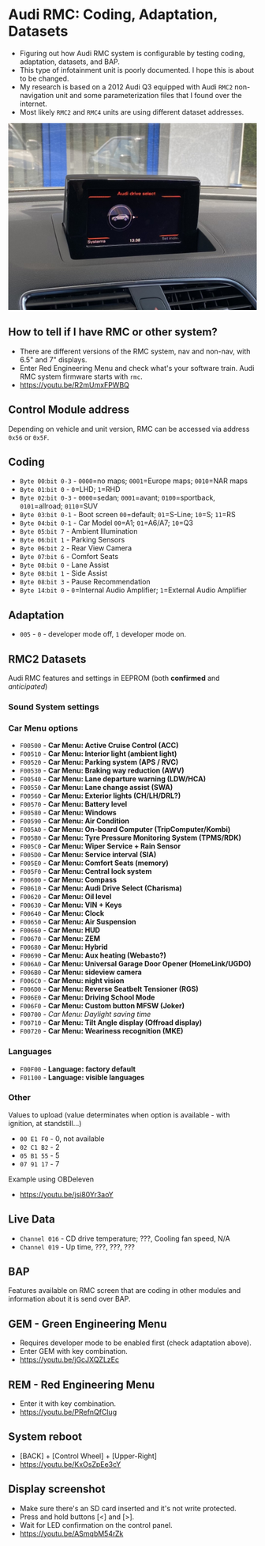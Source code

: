 # Audi RMC: Coding, Adaptation, Datasets
* Figuring out how Audi RMC system is configurable by testing coding, adaptation, datasets, and BAP.
* This type of infotainment unit is poorly documented. I hope this is about to be changed.
* My research is based on a 2012 Audi Q3 equipped with Audi `RMC2` non-navigation unit and some parameterization files that I found over the internet.
* Most likely `RMC2` and `RMC4` units are using different dataset addresses.

![Audi RMC with AudiDriveSelect option](https://github.com/mrfixpl/audi-rmc-coding-adaptation-datasets/blob/main/research%20pictures/RMC-AudiDriveSelect.jpg)

## How to tell if I have RMC or other system? ##
* There are different versions of the RMC system, nav and non-nav, with 6.5" and 7" displays.
* Enter Red Engineering Menu and check what's your software train. Audi RMC system firmware starts with `rmc`.
* https://youtu.be/R2mUmxFPWBQ

## Control Module address ##
Depending on vehicle and unit version, RMC can be accessed via address `0x56` or `0x5F`.

## Coding ##
* `Byte 00`:`bit 0-3` - `0000`=no maps; `0001`=Europe maps; `0010`=NAR maps
* `Byte 01`:`bit 0` - `0`=LHD; `1`=RHD
* `Byte 02`:`bit 0-3` - `0000`=sedan; `0001`=avant; `0100`=sportback, `0101`=allroad; `0110`=SUV
* `Byte 03`:`bit 0-1` - Boot screen `00`=default; `01`=S-Line; `10`=S; `11`=RS
* `Byte 04`:`bit 0-1` - Car Model `00`=A1; `01`=A6/A7; `10`=Q3
* `Byte 05`:`bit 7` - Ambient Illumination
* `Byte 06`:`bit 1` - Parking Sensors
* `Byte 06`:`bit 2` - Rear View Camera
* `Byte 07`:`bit 6` - Comfort Seats
* `Byte 08`:`bit 0` - Lane Assist
* `Byte 08`:`bit 1` - Side Assist
* `Byte 08`:`bit 3` - Pause Recommendation
* `Byte 14`:`bit 0` - `0`=Internal Audio Amplifier; `1`=External Audio Amplifier

## Adaptation ##
* `005` - `0` - developer mode off, `1` developer mode on.

## RMC2 Datasets ##
Audi RMC features and settings in EEPROM (both **confirmed** and *anticipated*)

### Sound System settings ###

### Car Menu options ###
* `F00500` - **Car Menu: Active Cruise Control (ACC)**
* `F00510` - **Car Menu: Interior light (ambient light)**
* `F00520` - **Car Menu: Parking system (APS / RVC)**
* `F00530` - **Car Menu: Braking way reduction (AWV)**
* `F00540` - **Car Menu: Lane departure warning (LDW/HCA)**
* `F00550` - **Car Menu: Lane change assist (SWA)**
* `F00560` - **Car Menu: Exterior lights (CH/LH/DRL?)**
* `F00570` - **Car Menu: Battery level**
* `F00580` - **Car Menu: Windows**
* `F00590` - **Car Menu: Air Condition**
* `F005A0` - **Car Menu: On-board Computer (TripComputer/Kombi)**
* `F005B0` - **Car Menu: Tyre Pressure Monitoring System (TPMS/RDK)**
* `F005C0` - **Car Menu: Wiper Service + Rain Sensor**
* `F005D0` - **Car Menu: Service interval (SIA)**
* `F005E0` - **Car Menu: Comfort Seats (memory)**
* `F005F0` - **Car Menu: Central lock system**
* `F00600` - **Car Menu: Compass**
* `F00610` - **Car Menu: Audi Drive Select (Charisma)**
* `F00620` - **Car Menu: Oil level**
* `F00630` - **Car Menu: VIN + Keys**
* `F00640` - **Car Menu: Clock**
* `F00650` - **Car Menu: Air Suspension**
* `F00660` - **Car Menu: HUD**
* `F00670` - **Car Menu: ZEM**
* `F00680` - **Car Menu: Hybrid**
* `F00690` - **Car Menu: Aux heating (Webasto?)**
* `F006A0` - **Car Menu: Universal Garage Door Opener (HomeLink/UGDO)**
* `F006B0` - **Car Menu: sideview camera**
* `F006C0` - **Car Menu: night vision**
* `F006D0` - **Car Menu: Reverse Seatbelt Tensioner (RGS)**
* `F006E0` - **Car Menu: Driving School Mode**
* `F006F0` - **Car Menu: Custom button MFSW (Joker)**
* `F00700` - *Car Menu: Daylight saving time*
* `F00710` - **Car Menu: Tilt Angle display (Offroad display)**
* `F00720` - **Car Menu: Weariness recognition (MKE)**


### Languages ###
* `F00F00` - **Language: factory default**
* `F01100` - **Language: visible languages**

### Other ###

Values to upload (value determinates when option is available - with ignition, at standstill...)
* `00 E1 F0` - 0, not available
* `02 C1 B2` - 2
* `05 B1 55` - 5
* `07 91 17` - 7

Example using OBDeleven
* https://youtu.be/jsi80Yr3aoY

## Live Data ##
* `Channel 016` - CD drive temperature; ???, Cooling fan speed, N/A
* `Channel 019` - Up time, ???, ???, ???

## BAP ##
Features available on RMC screen that are coding in other modules and information about it is send over BAP.

## GEM - Green Engineering Menu ##
* Requires developer mode to be enabled first (check adaptation above).
* Enter GEM with key combination.
* https://youtu.be/jGcJXQZLzEc

## REM - Red Engineering Menu ##
* Enter it with key combination.
* https://youtu.be/PRefnQfClug

## System reboot ##
* [BACK] + [Control Wheel] + [Upper-Right]
* https://youtu.be/KxOsZpEe3cY

## Display screenshot ##
* Make sure there's an SD card inserted and it's not write protected.
* Press and hold buttons [<] and [>].
* Wait for LED confirmation on the control panel.
* https://youtu.be/ASmqbM54rZk
